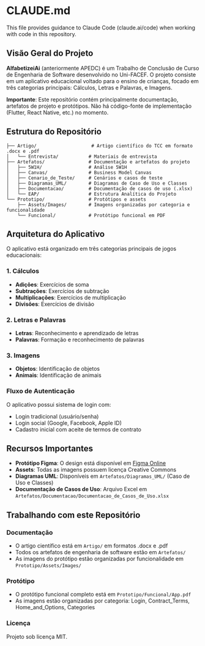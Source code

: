 # CLAUDE.md

This file provides guidance to Claude Code (claude.ai/code) when working with code in this repository.

## Visão Geral do Projeto

**AlfabetizeiAi** (anteriormente APEDC) é um Trabalho de Conclusão de Curso de Engenharia de Software desenvolvido no Uni-FACEF. O projeto consiste em um aplicativo educacional voltado para o ensino de crianças, focado em três categorias principais: Cálculos, Letras e Palavras, e Imagens.

**Importante**: Este repositório contém principalmente documentação, artefatos de projeto e protótipos. Não há código-fonte de implementação (Flutter, React Native, etc.) no momento.

## Estrutura do Repositório

```
├── Artigo/                    # Artigo científico do TCC em formato .docx e .pdf
│   └── Entrevista/           # Materiais de entrevista
├── Artefatos/                # Documentação e artefatos do projeto
│   ├── 5W1H/                 # Análise 5W1H
│   ├── Canvas/               # Business Model Canvas
│   ├── Cenario_de_Teste/     # Cenários e casos de teste
│   ├── Diagramas_UML/        # Diagramas de Caso de Uso e Classes
│   ├── Documentacao/         # Documentação de casos de uso (.xlsx)
│   └── EAP/                  # Estrutura Analítica do Projeto
└── Prototipo/                # Protótipos e assets
    ├── Assets/Images/        # Imagens organizadas por categoria e funcionalidade
    └── Funcional/            # Protótipo funcional em PDF
```

## Arquitetura do Aplicativo

O aplicativo está organizado em três categorias principais de jogos educacionais:

### 1. Cálculos
- **Adições**: Exercícios de soma
- **Subtrações**: Exercícios de subtração
- **Multiplicações**: Exercícios de multiplicação
- **Divisões**: Exercícios de divisão

### 2. Letras e Palavras
- **Letras**: Reconhecimento e aprendizado de letras
- **Palavras**: Formação e reconhecimento de palavras

### 3. Imagens
- **Objetos**: Identificação de objetos
- **Animais**: Identificação de animais

### Fluxo de Autenticação
O aplicativo possui sistema de login com:
- Login tradicional (usuário/senha)
- Login social (Google, Facebook, Apple ID)
- Cadastro inicial com aceite de termos de contrato

## Recursos Importantes

- **Protótipo Figma**: O design está disponível em [Figma Online](https://www.figma.com/file/TZR3CZQWU1AnDespexqltq/APEDC?node-id=0%3A1)
- **Assets**: Todas as imagens possuem licença Creative Commons
- **Diagramas UML**: Disponíveis em `Artefatos/Diagramas_UML/` (Caso de Uso e Classes)
- **Documentação de Casos de Uso**: Arquivo Excel em `Artefatos/Documentacao/Documentacao_de_Casos_de_Uso.xlsx`

## Trabalhando com este Repositório

### Documentação
- O artigo científico está em `Artigo/` em formatos .docx e .pdf
- Todos os artefatos de engenharia de software estão em `Artefatos/`
- As imagens do protótipo estão organizadas por funcionalidade em `Prototipo/Assets/Images/`

### Protótipo
- O protótipo funcional completo está em `Prototipo/Funcional/App.pdf`
- As imagens estão organizadas por categoria: Login, Contract_Terms, Home_and_Options, Categories

### Licença
Projeto sob licença MIT.
